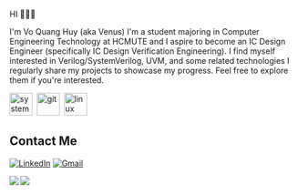 HI 👋👋👋

<a>I'm Vo Quang Huy (aka Venus)</a>
<a>I'm a student majoring in Computer Engineering Technology at HCMUTE and I aspire to become an IC Design Engineer (specifically IC Design Verification Engineering).</a> 
<a>I find myself interested in Verilog/SystemVerilog, UVM, and some related technologies</a>
I regularly share my projects to showcase my progress. Feel free to explore them if you're interested.

<p align="left">
<img src="https://eirikpre.gallerycdn.vsassets.io/extensions/eirikpre/systemverilog/0.13.11/1736203680374/Microsoft.VisualStudio.Services.Icons.Default" alt="systemverilog" width="40" height="40"/>&nbsp;
<img src="https://cdn.jsdelivr.net/gh/devicons/devicon/icons/git/git-original.svg" alt="git" width="40" height="40"/>&nbsp;
<img src="https://cdn.jsdelivr.net/gh/devicons/devicon/icons/linux/linux-original.svg" alt="linux" width="40" height="40"/>&nbsp;
</p>


## Contact Me
<p><a href="https://www.linkedin.com/in/quang-huy-v%C3%B5-3947b0214/" target="_blank"><img src="https://img.shields.io/badge/LinkedIn-%230077B5.svg?&style=flat-square&logo=linkedin&logoColor=white" alt="LinkedIn"></a> 
<a href="huyvo2102@gmail.com" target="_blank"><img src="https://img.shields.io/badge/Gmail-D14836?style=flat&logo=gmail&logoColor=white" alt="Gmail"></a> </p>



<a href="https://github.com/Venus-Lv5/UART_VIP_Verification">
  <!-- Change the `github-readme-stats.anuraghazra1.vercel.app` to `github-readme-stats.vercel.app`  -->
  <img align="left" src="https://github-readme-stats.vercel.app/api/pin/?username=Venus-Lv5&repo=UART_VIP_Verification&theme=radical" />
</a>    

<a href="https://github.com/Venus-Lv5/UART_VIP_Validate">
  <!-- Change the `github-readme-stats.anuraghazra1.vercel.app` to `github-readme-stats.vercel.app`  -->
  <img align="left" src="https://github-readme-stats.vercel.app/api/pin/?username=Venus-Lv5&repo=UART_VIP_Validate&theme=aura" />
</a>    
